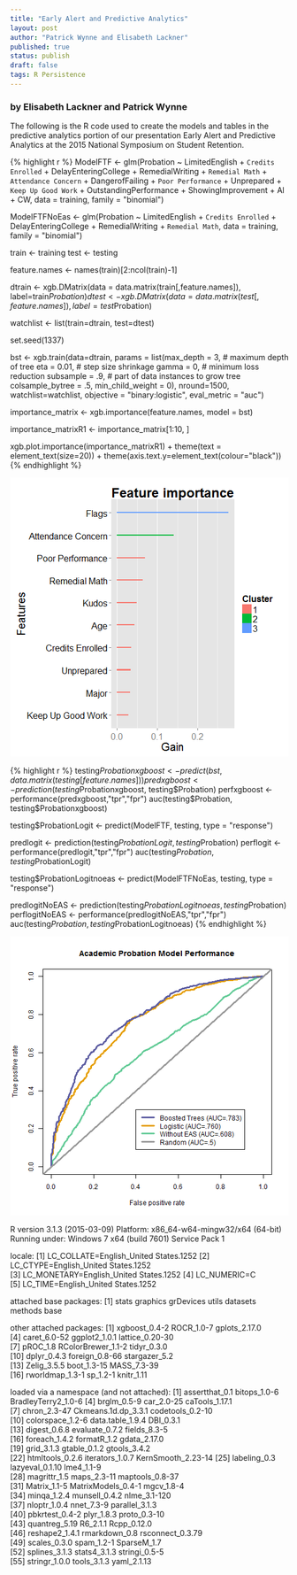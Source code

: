 ```yaml
---
title: "Early Alert and Predictive Analytics"
layout: post
author: "Patrick Wynne and Elisabeth Lackner"
published: true
status: publish
draft: false
tags: R Persistence
---
```


### by Elisabeth Lackner and Patrick Wynne


The following is the R code used to create the models and tables in the predictive analytics portion of our presentation Early Alert and Predictive Analytics at the 2015 National Symposium on Student Retention.
 

 
 

{% highlight r %}
ModelFTF <- glm(Probation ~ LimitedEnglish + `Credits Enrolled` +
                        DelayEnteringCollege +
                        RemedialWriting + 
                        `Remedial Math` +
                        `Attendance Concern` + DangerofFailing + `Poor Performance` + Unprepared +
                        `Keep Up Good Work` +
                        OutstandingPerformance + ShowingImprovement +
                        Al + CW,
                data = training,
                family = "binomial")
 
ModelFTFNoEas <- glm(Probation ~ LimitedEnglish + `Credits Enrolled` +
                        DelayEnteringCollege +
                        RemedialWriting + 
                        `Remedial Math`,
                data = training,
                family = "binomial")
 
 
 
train <- training
test <- testing
 
feature.names <- names(train)[2:ncol(train)-1]
 
dtrain <- xgb.DMatrix(data = data.matrix(train[,feature.names]), label=train$Probation)
dtest <- xgb.DMatrix(data = data.matrix(test[,feature.names]), label=test$Probation)
 
watchlist <- list(train=dtrain, test=dtest)
 
set.seed(1337)
 
bst <- xgb.train(data=dtrain, 
                 params = list(max_depth         = 3,  # maximum depth of tree 
                               eta              = 0.01,      # step size shrinkage 
                               gamma             = 0,      # minimum loss reduction 
                               subsample         = .9, # part of data instances to grow tree 
                               colsample_bytree  = .5,
                               min_child_weight  = 0),
                 nround=1500, 
                 watchlist=watchlist, 
                 objective = "binary:logistic",
                 eval_metric = "auc")
 
importance_matrix <- xgb.importance(feature.names, model = bst)
 
importance_matrixR1 <- importance_matrix[1:10, ]
 
xgb.plot.importance(importance_matrixR1) + theme(text = element_text(size=20)) +
        theme(axis.text.y=element_text(colour="black"))
{% endhighlight %}

![plot of chunk unnamed-chunk-2](/figures/unnamed-chunk-2-1.png) 

{% highlight r %}
testing$Probationxgboost <- predict(bst, data.matrix(testing[feature.names]))
predxgboost <- prediction(testing$Probationxgboost, testing$Probation)
perfxgboost <- performance(predxgboost,"tpr","fpr")
auc(testing$Probation, testing$Probationxgboost)
 
testing$ProbationLogit <- predict(ModelFTF, testing, type = "response")
 
predlogit <- prediction(testing$ProbationLogit, testing$Probation)
perflogit <- performance(predlogit,"tpr","fpr")
auc(testing$Probation, testing$ProbationLogit)
 
testing$ProbationLogitnoeas <- predict(ModelFTFNoEas, testing, type = "response")
 
predlogitNoEAS <- prediction(testing$ProbationLogitnoeas, testing$Probation)
perflogitNoEAS <- performance(predlogitNoEAS,"tpr","fpr")
auc(testing$Probation, testing$ProbationLogitnoeas)
{% endhighlight %}
 
 
![plot of chunk unnamed-chunk-3](/figures/unnamed-chunk-3-1.png) 
 
R version 3.1.3 (2015-03-09)
Platform: x86_64-w64-mingw32/x64 (64-bit)
Running under: Windows 7 x64 (build 7601) Service Pack 1

locale:
[1] LC_COLLATE=English_United States.1252 
[2] LC_CTYPE=English_United States.1252   
[3] LC_MONETARY=English_United States.1252
[4] LC_NUMERIC=C                          
[5] LC_TIME=English_United States.1252    

attached base packages:
[1] stats     graphics  grDevices utils     datasets  methods   base     

other attached packages:
 [1] xgboost_0.4-2      ROCR_1.0-7         gplots_2.17.0     
 [4] caret_6.0-52       ggplot2_1.0.1      lattice_0.20-30   
 [7] pROC_1.8           RColorBrewer_1.1-2 tidyr_0.3.0       
[10] dplyr_0.4.3        foreign_0.8-66     stargazer_5.2     
[13] Zelig_3.5.5        boot_1.3-15        MASS_7.3-39       
[16] rworldmap_1.3-1    sp_1.2-1           knitr_1.11        

loaded via a namespace (and not attached):
 [1] assertthat_0.1      bitops_1.0-6        BradleyTerry2_1.0-6
 [4] brglm_0.5-9         car_2.0-25          caTools_1.17.1     
 [7] chron_2.3-47        Ckmeans.1d.dp_3.3.1 codetools_0.2-10   
[10] colorspace_1.2-6    data.table_1.9.4    DBI_0.3.1          
[13] digest_0.6.8        evaluate_0.7.2      fields_8.3-5       
[16] foreach_1.4.2       formatR_1.2         gdata_2.17.0       
[19] grid_3.1.3          gtable_0.1.2        gtools_3.4.2       
[22] htmltools_0.2.6     iterators_1.0.7     KernSmooth_2.23-14 
[25] labeling_0.3        lazyeval_0.1.10     lme4_1.1-9         
[28] magrittr_1.5        maps_2.3-11         maptools_0.8-37    
[31] Matrix_1.1-5        MatrixModels_0.4-1  mgcv_1.8-4         
[34] minqa_1.2.4         munsell_0.4.2       nlme_3.1-120       
[37] nloptr_1.0.4        nnet_7.3-9          parallel_3.1.3     
[40] pbkrtest_0.4-2      plyr_1.8.3          proto_0.3-10       
[43] quantreg_5.19       R6_2.1.1            Rcpp_0.12.0        
[46] reshape2_1.4.1      rmarkdown_0.8       rsconnect_0.3.79   
[49] scales_0.3.0        spam_1.2-1          SparseM_1.7        
[52] splines_3.1.3       stats4_3.1.3        stringi_0.5-5      
[55] stringr_1.0.0       tools_3.1.3         yaml_2.1.13        
 

